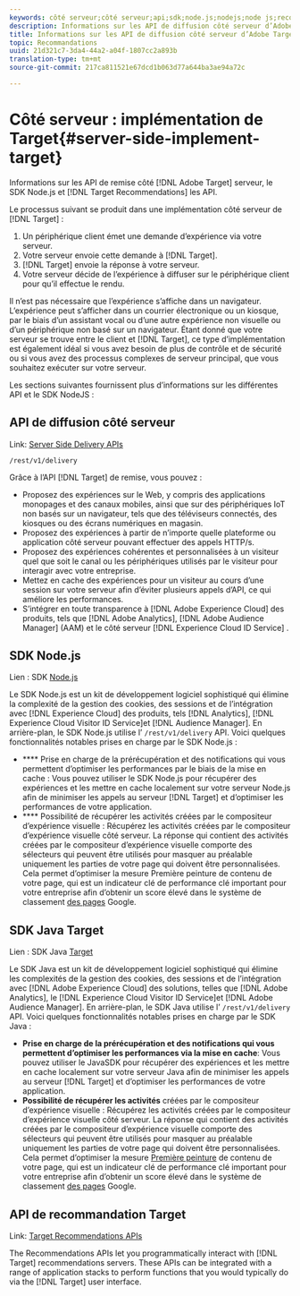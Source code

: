 ```yaml
---
keywords: côté serveur;côté serveur;api;sdk;node.js;nodejs;node js;recommendations api;api:apis
description: Informations sur les API de diffusion côté serveur d’Adobe Target, le SDK Node.js et les API de recommandations Target.
title: Informations sur les API de diffusion côté serveur d’Adobe Target, le SDK Node.js et les API de recommandations Target.
topic: Recommandations
uuid: 21d321c7-3da4-44a2-a04f-1807cc2a893b
translation-type: tm+mt
source-git-commit: 217ca811521e67dcd1b063d77a644ba3ae94a72c

---
```



# Côté serveur : implémentation de Target{#server-side-implement-target}

Informations sur les API de remise côté [!DNL Adobe Target] serveur, le SDK Node.js et [!DNL Target Recommendations] les API.

Le processus suivant se produit dans une implémentation côté serveur de [!DNL Target] :

1. Un périphérique client émet une demande d’expérience via votre serveur.
1. Votre serveur envoie cette demande à [!DNL Target].
1. [!DNL Target] envoie la réponse à votre serveur.
1. Votre serveur décide de l’expérience à diffuser sur le périphérique client pour qu’il effectue le rendu.

Il n’est pas nécessaire que l’expérience s’affiche dans un navigateur. L’expérience peut s’afficher dans un courrier électronique ou un kiosque, par le biais d’un assistant vocal ou d’une autre expérience non visuelle ou d’un périphérique non basé sur un navigateur. Étant donné que votre serveur se trouve entre le client et [!DNL Target], ce type d’implémentation est également idéal si vous avez besoin de plus de contrôle et de sécurité ou si vous avez des processus complexes de serveur principal, que vous souhaitez exécuter sur votre serveur.

Les sections suivantes fournissent plus d’informations sur les différentes API et le SDK NodeJS :

## API de diffusion côté serveur

Link: [Server Side Delivery APIs](https://developers.adobetarget.com/api/delivery-api/)

`/rest/v1/delivery`

Grâce à l’API [!DNL Target] de remise, vous pouvez :

* Proposez des expériences sur le Web, y compris des applications monopages et des canaux mobiles, ainsi que sur des périphériques IoT non basés sur un navigateur, tels que des téléviseurs connectés, des kiosques ou des écrans numériques en magasin.
* Proposez des expériences à partir de n’importe quelle plateforme ou application côté serveur pouvant effectuer des appels HTTP/s.
* Proposez des expériences cohérentes et personnalisées à un visiteur quel que soit le canal ou les périphériques utilisés par le visiteur pour interagir avec votre entreprise.
* Mettez en cache des expériences pour un visiteur au cours d’une session sur votre serveur afin d’éviter plusieurs appels d’API, ce qui améliore les performances.
* S’intégrer en toute transparence à [!DNL Adobe Experience Cloud] des produits, tels que [!DNL Adobe Analytics], [!DNL Adobe Audience Manager] (AAM) et le côté serveur [!DNL Experience Cloud ID Service] .

## SDK Node.js

Lien : SDK [Node.js](https://github.com/adobe/target-nodejs-sdk)

Le SDK Node.js est un kit de développement logiciel sophistiqué qui élimine la complexité de la gestion des cookies, des sessions et de l’intégration avec [!DNL Experience Cloud] des produits, tels [!DNL Analytics], [!DNL Experience Cloud Visitor ID Service]et [!DNL Audience Manager]. En arrière-plan, le SDK Node.js utilise l’ `/rest/v1/delivery` API. Voici quelques fonctionnalités notables prises en charge par le SDK Node.js :

* **** Prise en charge de la prérécupération et des notifications qui vous permettent d’optimiser les performances par le biais de la mise en cache : Vous pouvez utiliser le SDK Node.js pour récupérer des expériences et les mettre en cache localement sur votre serveur Node.js afin de minimiser les appels au serveur [!DNL Target] et d’optimiser les performances de votre application.
* **** Possibilité de récupérer les activités créées par le compositeur d’expérience visuelle : Récupérez les activités créées par le compositeur d’expérience visuelle côté serveur. La réponse qui contient des activités créées par le compositeur d’expérience visuelle comporte des sélecteurs qui peuvent être utilisés pour masquer au préalable uniquement les parties de votre page qui doivent être personnalisées. Cela permet d’optimiser la mesure [](https://developers.google.com/web/fundamentals/performance/user-centric-performance-metrics.html)Première peinture de contenu de votre page, qui est un indicateur clé de performance clé important pour votre entreprise afin d’obtenir un score élevé dans le système de classement [des pages](https://en.wikipedia.org/wiki/PageRank) Google.

## SDK Java Target

Lien : SDK Java [Target](https://github.com/adobe/target-java-sdk)

Le SDK Java est un kit de développement logiciel sophistiqué qui élimine les complexités de la gestion des cookies, des sessions et de l’intégration avec [!DNL Adobe Experience Cloud] des solutions, telles que [!DNL Adobe Analytics], le [!DNL Experience Cloud Visitor ID Service]et [!DNL Adobe Audience Manager]. En arrière-plan, le SDK Java utilise l’ `/rest/v1/delivery` API. Voici quelques fonctionnalités notables prises en charge par le SDK Java :

* **Prise en charge de la prérécupération et des notifications qui vous permettent d’optimiser les performances via la mise en cache**: Vous pouvez utiliser le JavaSDK pour récupérer des expériences et les mettre en cache localement sur votre serveur Java afin de minimiser les appels au serveur [!DNL Target] et d’optimiser les performances de votre application.
* **Possibilité de récupérer les activités** créées par le compositeur d’expérience visuelle : Récupérez les activités créées par le compositeur d’expérience visuelle côté serveur. La réponse qui contient des activités créées par le compositeur d’expérience visuelle comporte des sélecteurs qui peuvent être utilisés pour masquer au préalable uniquement les parties de votre page qui doivent être personnalisées. Cela permet d’optimiser la mesure [Première peinture](https://developers.google.com/web/fundamentals/performance/user-centric-performance-metrics.html) de contenu de votre page, qui est un indicateur clé de performance clé important pour votre entreprise afin d’obtenir un score élevé dans le système de classement [des pages](https://en.wikipedia.org/wiki/PageRank) Google.

## API de recommandation Target

Link: [Target Recommendations APIs](https://developers.adobetarget.com/api/recommendations)

The Recommendations APIs let you programmatically interact with [!DNL Target] recommendations servers. These APIs can be integrated with a range of application stacks to perform functions that you would typically do via the [!DNL Target] user interface.
